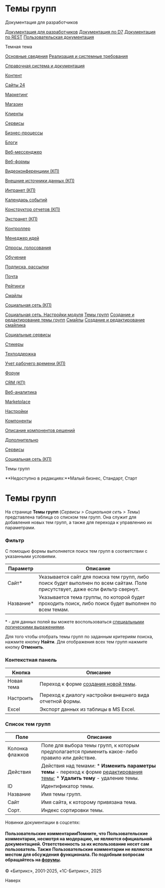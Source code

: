 # Темы групп

Документация для разработчиков

[Документация для разработчиков](https://dev.1c-bitrix.ru/api_help/)
[Документация по D7](https://dev.1c-bitrix.ru/api_d7/)
[Документация по REST](https://dev.1c-bitrix.ru/rest_help/)
[Пользовательская документация](https://dev.1c-bitrix.ru/user_help/)

Темная тема

[Основные сведения](/user_help/index.php)
[Реализация и системные требования](/user_help/reqintro.php)

[Справочная система и документация](/user_help/help/index.php)

[Контент](/user_help/content/index.php)

[Сайты 24](/user_help/sites24/index.php)

[Маркетинг](/user_help/marketing/index.php)

[Магазин](/user_help/store/index.php)

[Клиенты](/user_help/clients/index.php)

[Сервисы](/user_help/service/index.php)

[Бизнес-процессы](/user_help/service/bizproc/index.php)

[Блоги](/user_help/service/blogs/index.php)

[Веб-мессенджер](/user_help/service/im/index.php)

[Веб-формы](/user_help/service/form/index.php)

[Видеоконференциии (КП)](/user_help/service/video/index.php)

[Внешние источники данных (КП)](/user_help/service/xdi/index.php)

[Интранет (КП)](/user_help/service/intranet/index.php)

[Календарь событий](/user_help/service/event_calendar/index.php)

[Конструктор отчетов (КП)](/user_help/service/report/index.php)

[Экстранет (КП)](/user_help/service/extranet/index.php)

[Контроллер](/user_help/service/controller/index.php)

[Менеджер идей](/user_help/service/idea/index.php)

[Опросы, голосования](/user_help/service/vote/index.php)

[Обучение](/user_help/service/learning/index.php)

[Подписка, рассылки](/user_help/service/subscribe/index.php)

[Почта](/user_help/service/mail/index.php)

[Рейтинги](/user_help/service/rating/index.php)

[Смайлы](/user_help/service/smile/index.php)

[Социальная сеть (КП)](/user_help/service/socialnetwork/index.php)

[Социальная сеть. Настройки модуля](/user_help/service/socialnetwork/settings.php)
[Темы групп](/user_help/service/socialnetwork/socnet_subject.php)
[Создание и редактирование темы групп](/user_help/service/socialnetwork/socnet_subject_edit.php)
[Смайлы](/user_help/service/socialnetwork/socnet_smile.php)
[Создание и редактирование смайлика](/user_help/service/socialnetwork/socnet_smile_edit.php)

[Социальные сервисы](/user_help/service/socialservices/index.php)

[Стикеры](/user_help/service/stickers/index.php)

[Техподдержка](/user_help/service/support/index.php)

[Учет рабочего времени (КП)](/user_help/service/timeman/index.php)

[Форум](/user_help/service/forum/index.php)

[CRM (КП)](/user_help/service/crm/index.php)

[Веб-аналитика](/user_help/statistic/index.php)

[Marketplace](/user_help/marketplace/index.php)

[Настройки](/user_help/settings/index.php)

[Компоненты](/user_help/components/index.php)

[Описание компонентов решений](/user_help/description_decisions/index.php)

[Дополнительно](/user_help/additional/index.php)

[Сервисы](/user_help/service/index.php)

[Социальная сеть (КП)](/user_help/service/socialnetwork/index.php)

Темы групп

**Недоступно в редакциях:**Малый бизнес, Стандарт, Старт

# Темы групп

На странице **Темы групп** (*Сервисы > Социальная сеть > Темы*) представлена таблица со списком тем групп. Она служит для добавления новых тем групп, а также для перехода к управлению их параметрами.

  

### Фильтр

С помощью формы выполняется поиск тем групп в соответствии с указанными условиями.

| Параметр | Описание |
| --- | --- |
| Сайт\* | Указывается сайт для поиска тем групп, либо поиск будет выполнен по всем сайтам. Поле присутствует, даже если фильтр свернут. |
| Название\* | Указывается тема группы, по которой будет проходить поиск, либо поиск будет выполнен по всем темам. |

\* - для данных полей вы можете воспользоваться [специальными логическими выражениями](https://dev.1c-bitrix.ru/api_help/main/general/filter.php).

Для того чтобы отобрать темы групп по заданным критериям поиска, нажмите кнопку **Найти**. Для отображения всех тем групп нажмите кнопку **Отменить**.

### Контекстная панель

| Кнопка | Описание |
| --- | --- |
| Новая тема | Переход к форме [создания новой темы](/user_help/service/socialnetwork/socnet_subject_edit.php). |
| Настроить | Переход к диалогу настройки внешнего вида отчетной формы. |
| Excel | Экспорт данных из таблицы в MS Excel. |

### Список тем групп

| Поле | Описание |
| --- | --- |
| Колонка флажков | Поле для выбора темы групп, к которым предполагается применить какое-либо правило или действие. |
| Действия | Действия над темами:  * **Изменить параметры темы** - переход к форме [редактирования темы](/user_help/service/socialnetwork/socnet_subject_edit.php); * **Удалить тему** - удаление темы. |
| ID | Идентификатор темы. |
| Название | Имя темы групп. |
| Сайт | Имя сайта, к которому привязана тема. |
| Сорт. | Индекс сортировки темы. |

Новинки документации в соцсетях:

#### Пользовательские комментарииПомните, что Пользовательские комментарии, несмотря на модерацию, не являются официальной документацией. Ответственность за их использование несет сам пользователь. Также Пользовательские комментарии не являются местом для обсуждения функционала. По подобным вопросам обращайтесь на [форумы](http://dev.1c-bitrix.ru/community/forums/group1/).

© «Битрикс», 2001-2025, «1С-Битрикс», 2025

Наверх